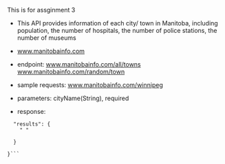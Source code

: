 This is for assginment 3

- This API provides information of each city/ town in Manitoba, including population, the number of hospitals, the number of police stations, the number of museums
- www.manitobainfo.com
- endpoint: 
www.manitobainfo.com/all/towns
www.manitobainfo.com/random/town


- sample requests: www.manitobainfo.com/winnipeg

- parameters: cityName(String), required
- response:
```{
  "results": {
    " "
  
  }

}```
